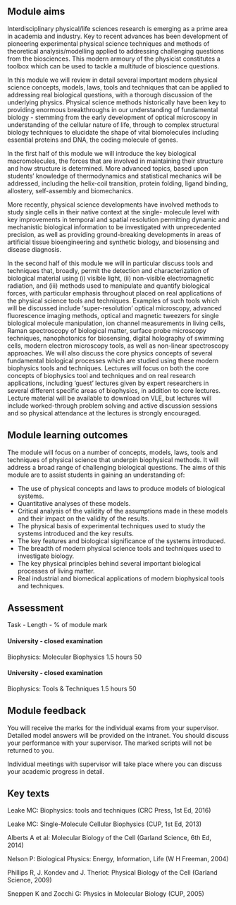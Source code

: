 ## Module aims

Interdisciplinary physical/life sciences research is emerging as a prime area in academia and industry. Key to recent advances has been development of pioneering experimental physical science techniques and methods of theoretical analysis/modelling applied to addressing challenging questions from the biosciences. This modern armoury of the physicist constitutes a toolbox which can be used to tackle a multitude of bioscience questions.

In this module we will review in detail several important modern physical science concepts, models, laws, tools and techniques that can be applied to addressing real biological questions, with a thorough discussion of the underlying physics. Physical science methods historically have been key to providing enormous breakthroughs in our understanding of fundamental biology - stemming from the early development of optical microscopy in understanding of the cellular nature of life, through to complex structural biology techniques to elucidate the shape of vital biomolecules including essential proteins and DNA, the coding molecule of genes.

In the first half of this module we will introduce the key biological macromolecules, the forces that are involved in maintaining their structure and how structure is determined. More advanced topics, based upon students’ knowledge of thermodynamics and statistical mechanics will be addressed, including the helix-coil transition, protein folding, ligand binding, allostery, self-assembly and biomechanics.

More recently, physical science developments have involved methods to study single cells in their native context at the single- molecule level with key improvements in temporal and spatial resolution permitting dynamic and mechanistic biological information to be investigated with unprecedented precision, as well as providing ground-breaking developments in areas of artificial tissue bioengineering and synthetic biology, and biosensing and disease diagnosis.

In the second half of this module we will in particular discuss tools and techniques that, broadly, permit the detection and characterization of biological material using (i) visible light, (ii) non-visible electromagnetic radiation, and (iii) methods used to manipulate and quantify biological forces, with particular emphasis throughout placed on real applications of the physical science tools and techniques. Examples of such tools which will be discussed include ‘super-resolution’ optical microscopy, advanced fluorescence imaging methods, optical and magnetic tweezers for single biological molecule manipulation, ion channel measurements in living cells, Raman spectroscopy of biological matter, surface probe microscopy techniques, nanophotonics for biosensing, digital holography of swimming cells, modern electron microscopy tools, as well as non-linear spectroscopy approaches. We will also discuss the core physics concepts of several fundamental biological processes which are studied using these modern biophysics tools and techniques. Lectures will focus on both the core concepts of biophysics tool and techniques and on real research applications, including ‘guest’ lectures given by expert researchers in several different specific areas of biophysics, in addition to core lectures. Lecture material will be available to download on VLE, but lectures will include worked-through problem solving and active discussion sessions and so physical attendance at the lectures is strongly encouraged.

## Module learning outcomes

The module will focus on a number of concepts, models, laws, tools and techniques of physical science that underpin biophysical methods. It will address a broad range of challenging biological questions. The aims of this module are to assist students in gaining an understanding of:

- The use of physical concepts and laws to produce models of biological systems.
- Quantitative analyses of these models.
- Critical analysis of the validity of the assumptions made in these models and their impact on the validity of the results.
- The physical basis of experimental techniques used to study the systems introduced and the key results.
- The key features and biological significance of the systems introduced.
- The breadth of modern physical science tools and techniques used to investigate biology.
- The key physical principles behind several important biological processes of living matter.
- Real industrial and biomedical applications of modern biophysical tools and techniques.

## Assessment

Task - Length	- % of module mark

#### University - closed examination

Biophysics: Molecular Biophysics	1.5 hours	50

#### University - closed examination

Biophysics: Tools & Techniques	1.5 hours	50

## Module feedback

You will receive the marks for the individual exams from your supervisor. Detailed model answers will be provided on the intranet. You should discuss your performance with your supervisor. The marked scripts will not be returned to you.

Individual meetings with supervisor will take place where you can discuss your academic progress in detail.

## Key texts

Leake MC: Biophysics: tools and techniques (CRC Press, 1st Ed, 2016)

Leake MC: Single-Molecule Cellular Biophysics (CUP, 1st Ed, 2013)

Alberts A et al: Molecular Biology of the Cell (Garland Science, 6th Ed, 2014)

Nelson P: Biological Physics: Energy, Information, Life (W H Freeman, 2004)

Phillips R, J. Kondev and J. Theriot: Physical Biology of the Cell (Garland Science, 2009)

Sneppen K and Zocchi G: Physics in Molecular Biology (CUP, 2005)
